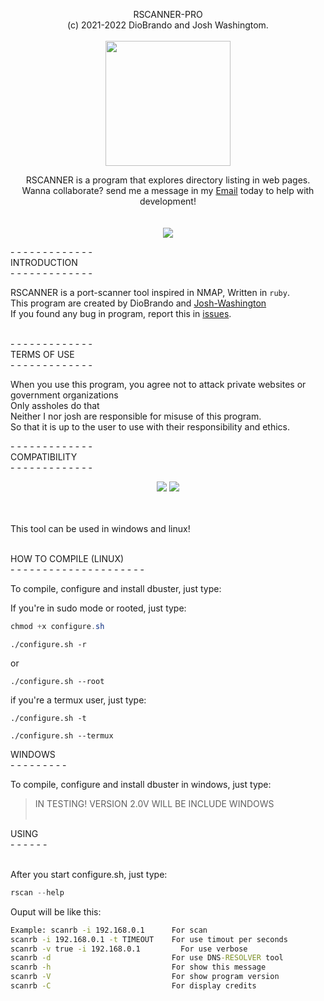<p align="center">
  <span>RSCANNER-PRO<br>(c) 2021-2022 DioBrando and Josh Washingtom.<br></span><br>
  <img src="https://badgen.net/badge/rscanner/rscanner-pro/grey?icon=github" width=200><br>
  
</p>
<p align="center">
  <span align=>RSCANNER is a program that explores directory listing in web pages.<span>
  <span><br>Wanna collaborate? send me a message in my <a href="mailto:diobruh10@gmail.com">Email</a> today to help with development!</span><br><br><br>
  <img src="https://cdn.iconscout.com/icon/premium/png-256-thumb/barcode-scanner-1972620-1670879.png">
</p>
- - - - - - - - - - - - -<br>
<span>INTRODUCTION</span><br>
- - - - - - - - - - - - -<br>

RSCANNER is a port-scanner tool inspired in NMAP, Written in `ruby`.<br>
This program are created by DioBrando and <a href="https://github.com/Josh-Washington">Josh-Washington</a><br>
If you found any bug in program, report this in <a href="https://github.com/DioBruh/rscanner-pro/issues">issues</a>.<br><br>

<span>- - - - - - - - - - - - -<br></span>
<span>TERMS OF USE</span><br>
<span>- - - - - - - - - - - - -<br></span>
    
When you use this program, you agree not to attack private websites or government organizations<br>
Only assholes do that<br>
Neither I nor josh are responsible for misuse of this program.<br>
So that it is up to the user to use with their responsibility and ethics.<br>

<span>- - - - - - - - - - - - -<br></span>
<span>COMPATIBILITY</span><br>
<span>- - - - - - - - - - - - -<br></span>  
<p align="center">
  <img src="https://img.shields.io/badge/Linux-FCC624?style=for-the-badge&logo=linux&logoColor=black">
  <img src="https://img.shields.io/badge/Windows-0078D6?style=for-the-badge&logo=windows&logoColor=white"><br><br><br>
</p>
This tool can be used in windows and linux!<br><br>
    
    
<span>HOW TO COMPILE (LINUX) </span><br>
<span>- - - - - - - - - - - - - - - - - - - - -<br></span>

To compile, configure and install dbuster, just type:<br>
    
If you're in sudo mode or rooted, just type:<br>
    
```powershell
chmod +x configure.sh
```
    
```
./configure.sh -r
```

or    

```
./configure.sh --root
```
    
if you're a termux user, just type:<br>

```
./configure.sh -t
```
    

```
./configure.sh --termux
```
    
<span>WINDOWS</span><br>
<span>- - - - - - - - -<br></span>

To compile, configure and install dbuster in windows, just type:<br>
> IN TESTING! VERSION 2.0V WILL BE INCLUDE WINDOWS<br><br>
   
<span>USING</span><br>
<span>- - - - - -<br></span><br>

After you start configure.sh, just type:

```powershell
rscan --help
```

Ouput will be like this:
```cmd
Example: scanrb -i 192.168.0.1      For scan
scanrb -i 192.168.0.1 -t TIMEOUT    For use timout per seconds
scanrb -v true -i 192.168.0.1	      For use verbose
scanrb -d                           For use DNS-RESOLVER tool
scanrb -h                           For show this message
scanrb -V                           For show program version
scanrb -C                           For display credits
```
